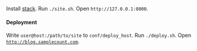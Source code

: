 Install [stack](https://www.haskellstack.org/). Run `./site.sh`. Open `http://127.0.0.1:8000`.

#### Deployment

Write `user@host:/path/to/site` to `conf/deploy_host`. Run `./deploy.sh`. Open [`http://blog.samplecount.com`](http://blog.samplecount.com).
